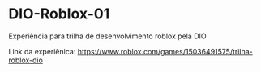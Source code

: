 # DIO-Roblox-01
Experiência para trilha de desenvolvimento roblox pela DIO

Link da experiênica: https://www.roblox.com/games/15036491575/trilha-roblox-dio
